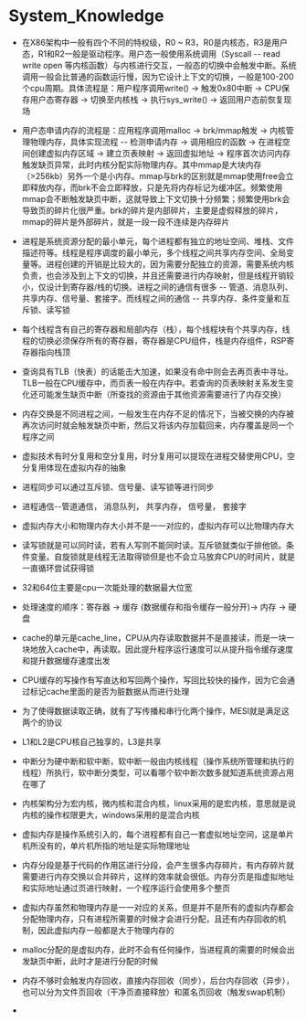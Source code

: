 # System_Knowledge
- 在X86架构中一般有四个不同的特权级，R0 ~ R3，R0是内核态，R3是用户态，R1和R2一般是驱动程序。用户态一般使用系统调用（Syscall -- read write open 等内核函数）与内核进行交互，一般态的切换中会触发中断。系统调用一般会比普通的函数运行慢，因为它设计上下文的切换，一般是100-200个cpu周期。具体流程是：用户程序调用write() → 触发0x80中断 → CPU保存用户态寄存器 → 切换至内核栈 → 执行sys_write() → 返回用户态前恢复现场

- 用户态申请内存的流程是：应用程序调用malloc → brk/mmap触发 → 内核管理物理内存，具体实现流程 -- 检测申请内存 → 调用相应的函数 → 在进程空间创建虚拟内存区域 → 建立页表映射 → 返回虚拟地址 → 程序首次访问内存触发缺页异常，此时内核分配实际物理内存。其中mmap是大块内存（>256kb）另外一个是小内存。mmap与brk的区别就是mmap使用free会立即释放内存，而brk不会立即释放，只是先将内存标记为缓冲区。频繁使用mmap会不断触发缺页中断，这就导致上下文切换十分频繁；频繁使用brk会导致页的碎片化很严重。brk的碎片是内部碎片，主要是虚假释放的碎片，mmap的碎片是外部碎片，就是一段一段不连续是内存碎片

- 进程是系统资源分配的最小单元，每个进程都有独立的地址空间、堆栈、文件描述符等。线程是程序调度的最小单元，多个线程之间共享内存空间、全局变量等。进程创建的开销是比较大的，因为需要分配独立的资源，需要系统内核负责，也会涉及到上下文的切换，并且还需要进行内存映射，但是线程开销较小，仅设计到寄存器/栈的切换。进程之间的通信有很多 -- 管道、消息队列、共享内存、信号量、套接字。而线程之间的通信 -- 共享内存、条件变量和互斥锁、读写锁  

- 每个线程含有自己的寄存器和局部内存（栈），每个线程块有个共享内存，线程的切换必须保存所有的寄存器，寄存器是CPU组件，栈是内存组件，RSP寄存器指向栈顶

- 查询具有TLB（快表）的话能击大加速，如果没有命中则会去再页表中寻址。TLB一般在CPU缓存中，而页表一般在内存中。若查询的页表映射关系发生变化还可能发生缺页中断（所查找的资源由于其他资源需要进行了内存交换）

- 内存交换是不同进程之间，一般发生在内存不足的情况下，当被交换的内存被再次访问时就会触发缺页中断，然后又将该内存加载回来，内存覆盖是同一个程序之间

- 虚拟技术有时分复用和空分复用，时分复用可以提现在进程交替使用CPU，空分复用体现在虚拟内存的抽象

- 进程同步可以通过互斥锁、信号量、读写锁等进行同步

- 进程通信--管道通信， 消息队列， 共享内存， 信号量， 套接字

- 虚拟内存大小和物理内存大小并不是一一对应的，虚拟内存可以比物理内存大

- 读写锁就是可以同时读，若有人写则不能同时读。互斥锁就类似于排他锁。条件变量。自旋锁就是线程无法取得锁但是也不会立马放弃CPU的时间片，就是一直循环尝试获得锁

- 32和64位主要是cpu一次能处理的数据最大位宽

- 处理速度的顺序：寄存器 -> 缓存 (数据缓存和指令缓存一般分开)-> 内存 -> 硬盘

- cache的单元是cache_line，CPU从内存读取数据并不是直接读，而是一块一块地放入cache中，再读取。因此提升程序运行速度可以从提升指令缓存速度和提升数据缓存速度出发

- CPU缓存的写操作有写直达和写回两个操作，写回比较快的操作，因为它会通过标记cache里面的是否为脏数据从而进行处理

- 为了使得数据读取正确，就有了写传播和串行化两个操作，MESI就是满足这两个的协议

- L1和L2是CPU核自己独享的，L3是共享

- 中断分为硬中断和软中断，软中断一般由内核线程（操作系统所管理和执行的线程）所执行，软中断分类型，可以看哪个软中断次数多就知道系统资源占用在哪了

- 内核架构分为宏内核，微内核和混合内核，linux采用的是宏内核，意思就是说内核的操作权限更大，windows采用的是混合内核

- 虚拟内存是操作系统引入的，每个进程都有自己一套虚拟地址空间，这是单片机所没有的，单片机所指的地址是实际物理地址

- 内存分段是基于代码的作用区进行分段，会产生很多内存碎片，有内存碎片就需要进行内存交换以合并碎片，这样的效率就会很低。内存分页是指虚拟地址和实际地址通过页进行映射，一个程序运行会使用多个整页


- 虚拟内存虽然和物理内存是一一对应的关系，但是并不是所有的虚拟内存都会分配物理内存，只有进程所需要的时候才会进行分配，且还有内存回收的机制，因此虚拟内存一般都是大于物理内存的

- malloc分配的是虚拟内存，此时不会有任何操作，当进程真的需要的时候会出发缺页中断，此时才是进行分配的时候

- 内存不够时会触发内存回收，直接内存回收（同步），后台内存回收（异步），也可以分为文件页回收（干净页直接释放）和匿名页回收（触发swap机制）

- 
